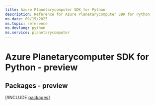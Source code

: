 ```yaml
---
title: Azure Planetarycomputer SDK for Python
description: Reference for Azure Planetarycomputer SDK for Python
ms.date: 09/15/2025
ms.topic: reference
ms.devlang: python
ms.service: planetarycomputer
---
```

# Azure Planetarycomputer SDK for Python - preview
## Packages - preview
[!INCLUDE [packages](planetarycomputer-index.md)]